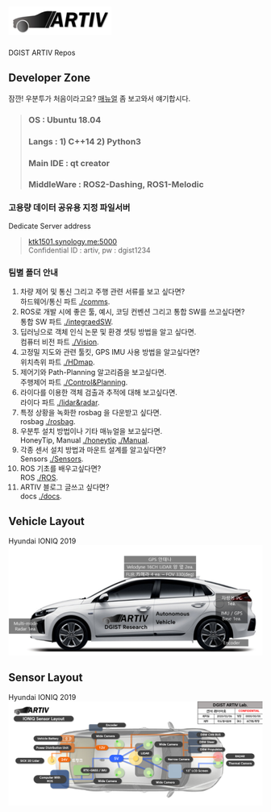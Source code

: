 # ![artiv](./img/artiv_logo2.png)
DGIST ARTIV Repos

## Developer Zone
잠깐! 우분투가 처음이라고요? [매뉴얼](./Manual) 좀 보고와서 얘기합시다.
> ### OS : Ubuntu 18.04
> ### Langs : 1) C++14  2) Python3
> ### Main IDE : qt creator
> ### MiddleWare : ROS2-Dashing, ROS1-Melodic 

### 고용량 데이터 공유용 지정 파일서버
Dedicate Server address
> [ktk1501.synology.me:5000](http://ktk1501.synology.me:5000)   
> Confidential ID : artiv, pw : dgist1234

### 팀별 폴더 안내

1. 차량 제어 및 통신 그리고 주행 관련 서류를 보고 싶다면?    
  하드웨어/통신 파트 [./comms](./Comms).  
1. ROS로 개발 시에 좋은 툴, 예시, 코딩 컨벤션 그리고 통합 SW를 쓰고싶다면?   
  통합 SW 파트 [./integraedSW](./integraedSW).  
1. 딥러닝으로 객체 인식 논문 및 환경 셋팅 방법을 알고 싶다면.  
  컴퓨터 비전 파트 [./Vision](./Vision).  
1. 고정밀 지도와 관련 툴킷, GPS IMU 사용 방법을 알고싶다면?   
  위치측위 파트 [./HDmap](./HDmap).  
1. 제어기와 Path-Planning 알고리즘을 보고싶다면.  
  주행제어 파트 [./Control&Planning](./Control&Planning).  
1. 라이다를 이용한 객체 검출과 추적에 대해 보고싶다면.  
  라이다 파트 [./lidar&radar](/.lidar&radar).  
1. 특정 상황을 녹화한 rosbag 을 다운받고 싶다면.  
  rosbag [./rosbag](./rosbag).  
1. 우분투 설치 방법이나 기타 매뉴얼을 보고싶다면.  
  HoneyTip, Manual [./honeytip](./honeytip) [./Manual](./Manual).     
1. 각종 센서 설치 방법과 마운트 설계를 알고싶다면?   
  Sensors [./Sensors](./Sensors).  
1. ROS 기초를 배우고싶다면?   
  ROS [./ROS](./ROS).  
1. ARTIV 블로그 글쓰고 싶다면?   
  docs [./docs](./docs).  



## Vehicle Layout
Hyundai IONIQ 2019   
![vehicle](./img/vehicle_layout.png)


## Sensor Layout
Hyundai IONIQ 2019   
![Sensor](./img/sensor_layout.png)
